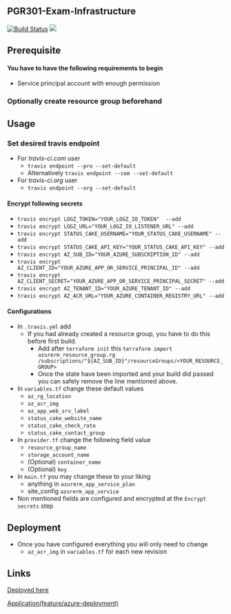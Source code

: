 ## PGR301-Exam-Infrastructure

[![Build Status](https://travis-ci.com/Hannarong98/pgr301-exam-azure-infrastructure.svg?token=DqMpxq41VWvgzW8Fy3oq&branch=master)](https://travis-ci.com/Hannarong98/pgr301-exam-azure-infrastructure) <a href="https://www.statuscake.com" title="Website Uptime Monitoring"><img src="https://app.statuscake.com/button/index.php?Track=5750663&Days=1&Design=3" /></a>


Prerequisite
---
#### You have to have the following requirements to begin
* Service principal account with enough permission

### Optionally create resource group beforehand

Usage
---
### Set desired travis endpoint
* For _travis-ci.com_ user
    * `travis endpoint --pro --set-default`
    * Alternatively `travis endpoint --com --set-default`
* For _travis-ci.org_ user
    * `travis endpoint --org --set-default`
#### Encrypt following secrets
* `travis encrypt LOGZ_TOKEN="YOUR_LOGZ_IO_TOKEN"  --add`
* `travis encrypt LOGZ_URL="YOUR_LOGZ_IO_LISTENER_URL" --add`
* `travis encrypt STATUS_CAKE_USERNAME="YOUR_STATUS_CAKE_USERNAME" --add`
* `travis encrypt STATUS_CAKE_API_KEY="YOUR_STATUS_CAKE_API_KEY" --add`
* `travis encrypt AZ_SUB_ID="YOUR_AZURE_SUBSCRIPTION_ID" --add`
* `travis encrypt AZ_CLIENT_ID="YOUR_AZURE_APP_OR_SERVICE_PRINCIPAL_ID" --add`
* `travis encrypt AZ_CLIENT_SECRET="YOUR_AZURE_APP_OR_SERVICE_PRINCIPAL_SECRET" --add`
* `travis encrypt AZ_TENANT_ID="YOUR_AZURE_TENANT_ID" --add`
* `travis encrypt AZ_ACR_URL="YOUR_AZURE_CONTAINER_REGISTRY_URL" --add`


#### Configurations

* In `.travis.yml` add
    * If you had already created a resource group, you have to do this before first build.
        * Add after `terraform init` this `terraform import azurerm_resource_group.rg /subscriptions/"${AZ_SUB_ID}"/resourceGroups/<YOUR_RESOURCE_GROUP>`
        * Once the state have been imported and your build did passed you can safely remove the line mentioned above.
* In `variables.tf` change these default values
    * `az_rg_location`
    * `az_acr_img`
    * `az_app_web_srv_label`
    * `status_cake_website_name`
    * `status_cake_check_rate`
    * `status_cake_contact_group`
* In `provider.tf` change the following field value
    * `resource_group_name`
    * `storage_account_name`
    * (Optional) `container_name `
    * (Optional) `key`
* In `main.tf` you may change these to your liking
    * anything in `azurerm_app_service_plan`
    * site_config `azurerm_app_service`
* Non mentioned fields are configured and encrypted at the `Encrypt secrets` step

Deployment
---
* Once you have configured everything you will only need to change
    * `az_acr_img` in `variables.tf` for each new revision

Links
---

[Deployed here](https://pgr301exam.azurewebsites.net/)

[Application(feature/azure-deployment)](https://github.com/Hannarong98/PGR301-Exam-application/tree/feature/azure-deployment)
